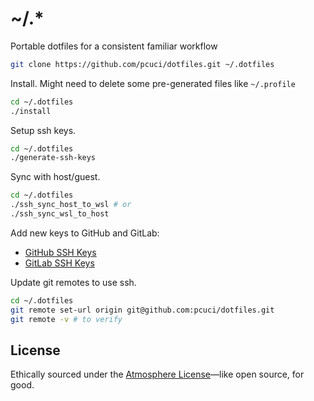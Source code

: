 # ~/.*

Portable dotfiles for a consistent familiar workflow

``` bash
git clone https://github.com/pcuci/dotfiles.git ~/.dotfiles
```

Install. Might need to delete some pre-generated files like `~/.profile`

``` bash
cd ~/.dotfiles
./install
```

Setup ssh keys.

``` bash
cd ~/.dotfiles
./generate-ssh-keys
```

Sync with host/guest.

``` bash
cd ~/.dotfiles
./ssh_sync_host_to_wsl # or
./ssh_sync_wsl_to_host
```

Add new keys to GitHub and GitLab:

- [GitHub SSH Keys](https://github.com/settings/keys)
- [GitLab SSH Keys](https://gitlab.com/-/profile/keys)

Update git remotes to use ssh.

``` bash
cd ~/.dotfiles
git remote set-url origin git@github.com:pcuci/dotfiles.git
git remote -v # to verify
```

## License

Ethically sourced under the [Atmosphere License](https://www.open-austin.org/atmosphere-license/)—like open source, for good.
